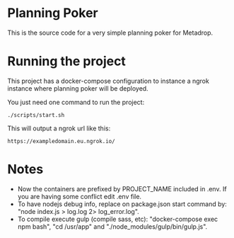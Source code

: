 # Planning Poker

This is the source code for a very simple planning poker for Metadrop.

# Running the project

This project has a docker-compose configuration to instance a ngrok instance where planning poker will be deployed.

You just need one command to run the project:

`./scripts/start.sh`

This will output a ngrok url like this:

`https://exampledomain.eu.ngrok.io/`

# Notes

- Now the containers are prefixed by PROJECT_NAME included in .env. If you are having some conflict edit .env file.
- To have nodejs debug info, replace on package.json start command by: "node index.js > log.log 2> log_error.log".
- To compile execute gulp (compile sass, etc): "docker-compose exec npm bash", "cd /usr/app" and "./node_modules/gulp/bin/gulp.js".
